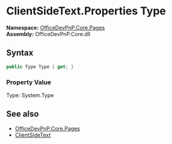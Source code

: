 # ClientSideText.Properties Type
  

**Namespace:** [OfficeDevPnP.Core.Pages](OfficeDevPnP.Core.Pages.md)  
**Assembly:** OfficeDevPnP.Core.dll  
## Syntax
```C#
public Type Type { get; }
```

### Property Value
Type: System.Type  

## See also
- [OfficeDevPnP.Core.Pages](OfficeDevPnP.Core.Pages.md)
- [ClientSideText](OfficeDevPnP.Core.Pages.ClientSideText.md) 
